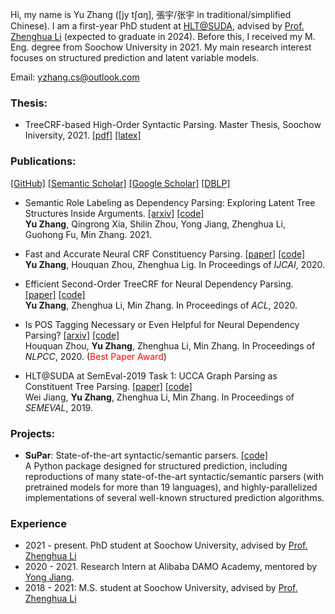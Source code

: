 Hi, my name is Yu Zhang ([jy tʃɑŋ], 張宇/张宇 in traditional/simplified Chinese).
I am a first-year PhD student at [HLT@SUDA](http://hlt.suda.edu.cn), advised by [Prof. Zhenghua Li](http://hlt.suda.edu.cn/~zhli) (expected to graduate in 2024). 
Before this, I received my M. Eng. degree from Soochow University in 2021.
My main research interest focuses on structured prediction and latent variable models.

Email: [yzhang.cs@outlook.com](mailto:yzhang.cs@outlook.com)

### Thesis:

* TreeCRF­-based High-­Order Syntactic Parsing. Master Thesis, Soochow Iniversity, 2021. [[pdf]](http://hlt.suda.edu.cn/~yzhang/master-thesis/treecrf-ho-syn-parsing.pdf) [[latex]](https://github.com/yzhangcs/master-thesis) 

### Publications:

[[GitHub]](https://github.com/yzhangcs) [[Semantic Scholar]](https://www.semanticscholar.org/author/Yu-Zhang/49890808) [[Google Scholar]](https://scholar.google.com/citations?user=y3JK-1oAAAAJ) [[DBLP]](https://dblp.org/pid/50/671-92.html)

* Semantic Role Labeling as Dependency Parsing: Exploring Latent Tree Structures Inside Arguments. [[arxiv]](https://arxiv.org/abs/2110.06865) [[code]](https://github.com/yzhangcs/crfsrl) <br>
**Yu Zhang**, Qingrong Xia, Shilin Zhou, Yong Jiang, Zhenghua Li, Guohong Fu, Min Zhang. 2021.

* Fast and Accurate Neural CRF Constituency Parsing. [[paper]](https://www.ijcai.org/Proceedings/2020/560/) [[code]](https://github.com/yzhangcs/crfpar) <br>
**Yu Zhang**, Houquan Zhou, Zhenghua Lig. In Proceedings of *IJCAI*, 2020.

* Efficient Second-Order TreeCRF for Neural Dependency Parsing. [[paper]](https://aclanthology.org/2020.acl-main.302/) [[code]](https://github.com/yzhangcs/crfpar) <br>
**Yu Zhang**, Zhenghua Li, Min Zhang. In Proceedings of *ACL*, 2020.

* Is POS Tagging Necessary or Even Helpful for Neural Dependency Parsing? [[arxiv]](https://arxiv.org/abs/2003.03204) [[code]](https://github.com/Jacob-Zhou/stack-parser) <br>
Houquan Zhou, **Yu Zhang**, Zhenghua Li, Min Zhang. In Proceedings of *NLPCC*, 2020. (<span style="color:red;">Best Paper Award</span>)

* HLT@SUDA at SemEval-2019 Task 1: UCCA Graph Parsing as Constituent Tree Parsing. [[paper]](https://aclanthology.org/S19-2002) [[code]](https://github.com/Jacob-Zhou/stack-parser) <br>
Wei Jiang, **Yu Zhang**, Zhenghua Li, Min Zhang. In Proceedings of *SEMEVAL*, 2019.

### Projects:

* **SuPar**: State-of-the-art syntactic/semantic parsers. [[code]](https://github.com/yzhangcs/parser) <br>
A Python package designed for structured prediction, including reproductions of many state-of-the-art syntactic/semantic parsers (with pretrained models for more than 19 languages), and highly-parallelized implementations of several well-known structured prediction algorithms.

### Experience

* 2021 - present. PhD student at Soochow University, advised by [Prof. Zhenghua Li](http://hlt.suda.edu.cn/~zhli)
* 2020 - 2021. Research Intern at Alibaba DAMO Academy, mentored by [Yong Jiang](http://jiangyong.site).
* 2018 - 2021: M.S. student at Soochow University, advised by [Prof. Zhenghua Li](http://hlt.suda.edu.cn/~zhli)
